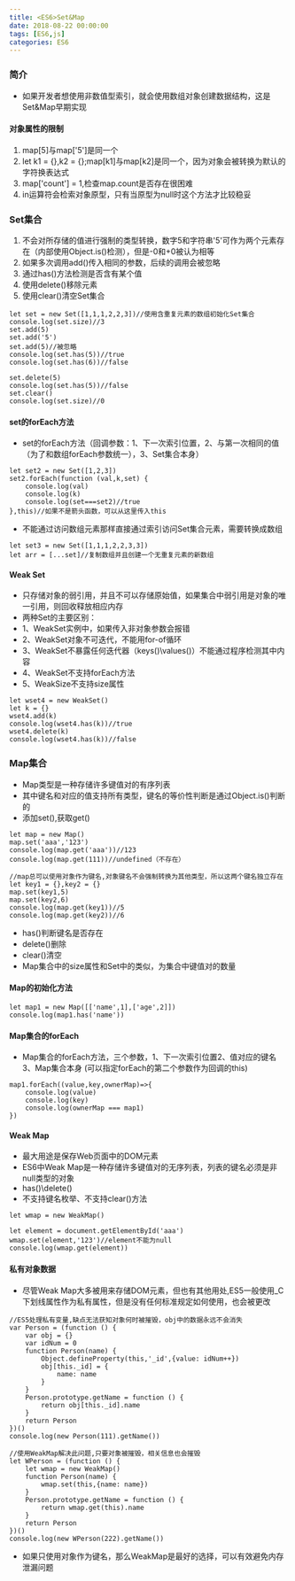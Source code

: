 ```yaml
---
title: <ES6>Set&Map
date: 2018-08-22 00:00:00
tags: [ES6,js]
categories: ES6
---
```

### 简介

- 如果开发者想使用非数值型索引，就会使用数组对象创建数据结构，这是Set&Map早期实现

#### 对象属性的限制

1. map[5]与map['5']是同一个
2. let k1 = {},k2 = {};map[k1]与map[k2]是同一个，因为对象会被转换为默认的字符换表达式
3. map['count'] = 1,检查map.count是否存在很困难
4. in运算符会检索对象原型，只有当原型为null时这个方法才比较稳妥

### Set集合

1. 不会对所存储的值进行强制的类型转换，数字5和字符串'5'可作为两个元素存在（内部使用Object.is()检测），但是-0和+0被认为相等
2. 如果多次调用add()传入相同的参数，后续的调用会被忽略
3. 通过has()方法检测是否含有某个值
4. 使用delete()移除元素
5. 使用clear()清空Set集合

```
let set = new Set([1,1,1,2,2,3])//使用含重复元素的数组初始化Set集合
console.log(set.size)//3
set.add(5)
set.add('5')
set.add(5)//被忽略
console.log(set.has(5))//true
console.log(set.has(6))//false

set.delete(5)
console.log(set.has(5))//false
set.clear()
console.log(set.size)//0
```

#### set的forEach方法

- set的forEach方法（回调参数：1、下一次索引位置，2、与第一次相同的值（为了和数组forEach参数统一），3、Set集合本身）

```
let set2 = new Set([1,2,3])
set2.forEach(function (val,k,set) {
    console.log(val)
    console.log(k)
    console.log(set===set2)//true
},this)//如果不是箭头函数，可以从这里传入this
```

- 不能通过访问数组元素那样直接通过索引访问Set集合元素，需要转换成数组

```
let set3 = new Set([1,1,1,2,2,3,3])
let arr = [...set]//复制数组并且创建一个无重复元素的新数组
```

#### Weak Set

- 只存储对象的弱引用，并且不可以存储原始值，如果集合中弱引用是对象的唯一引用，则回收释放相应内存
- 两种Set的主要区别：
- 1、WeakSet实例中，如果传入非对象参数会报错
- 2、WeakSet对象不可迭代，不能用for-of循环
- 3、WeakSet不暴露任何迭代器（keys()\values()）不能通过程序检测其中内容
- 4、WeakSet不支持forEach方法
- 5、WeakSize不支持size属性

```
let wset4 = new WeakSet()
let k = {}
wset4.add(k)
console.log(wset4.has(k))//true
wset4.delete(k)
console.log(wset4.has(k))//false
```

### Map集合

- Map类型是一种存储许多键值对的有序列表
- 其中键名和对应的值支持所有类型，键名的等价性判断是通过Object.is()判断的
- 添加set(),获取get()

```
let map = new Map()
map.set('aaa','123')
console.log(map.get('aaa'))//123
console.log(map.get(111))//undefined（不存在）

//map总可以使用对象作为键名,对象键名不会强制转换为其他类型，所以这两个键名独立存在
let key1 = {},key2 = {}
map.set(key1,5)
map.set(key2,6)
console.log(map.get(key1))//5
console.log(map.get(key2))//6
```

- has()判断键名是否存在
- delete()删除
- clear()清空
- Map集合中的size属性和Set中的类似，为集合中键值对的数量

#### Map的初始化方法

```
let map1 = new Map([['name',1],['age',2]])
console.log(map1.has('name'))
```

#### Map集合的forEach

- Map集合的forEach方法，三个参数，1、下一次索引位置2、值对应的键名3、Map集合本身 (可以指定forEach的第二个参数作为回调的this)

```
map1.forEach((value,key,ownerMap)=>{
    console.log(value)
    console.log(key)
    console.log(ownerMap === map1)
})
```

#### Weak Map
- 最大用途是保存Web页面中的DOM元素
- ES6中Weak Map是一种存储许多键值对的无序列表，列表的键名必须是非null类型的对象
- has()\delete()
- 不支持键名枚举、不支持clear()方法

```
let wmap = new WeakMap()

let element = document.getElementById('aaa')
wmap.set(element,'123')//element不能为null
console.log(wmap.get(element))
```

#### 私有对象数据

- 尽管Weak Map大多被用来存储DOM元素，但也有其他用处,ES5一般使用_C下划线属性作为私有属性，但是没有任何标准规定如何使用，也会被更改

```
//ES5处理私有变量,缺点无法获知对象何时被摧毁，obj中的数据永远不会消失
var Person = (function () {
    var obj = {}
    var idNum = 0
    function Person(name) {
        Object.defineProperty(this,'_id',{value: idNum++})
        obj[this._id] = {
            name: name
        }
    }
    Person.prototype.getName = function () {
        return obj[this._id].name
    }
    return Person
})()
console.log(new Person(111).getName())
```
```
//使用WeakMap解决此问题,只要对象被摧毁，相关信息也会摧毁
let WPerson = (function () {
    let wmap = new WeakMap()
    function Person(name) {
        wmap.set(this,{name: name})
    }
    Person.prototype.getName = function () {
        return wmap.get(this).name
    }
    return Person
})()
console.log(new WPerson(222).getName())
```

- 如果只使用对象作为键名，那么WeakMap是最好的选择，可以有效避免内存泄漏问题
